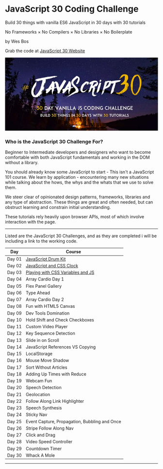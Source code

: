 JavaScript 30 Coding Challenge
==============================

Build 30 things with vanilla ES6 JavaScript in 30 days with 30 tutorials

No Frameworks × No Compilers × No Libraries × No Boilerplate

by Wes Bos

Grab the code at [JavaScript 30 Website](http://www.javascript30.com)

![JavaScript 30 Logo](https://github.com/DKMitt/javascript30/blob/master/assets/img/js30-logo.jpg)

### Who is the JavaScript 30 Challenge For?

Beginner to Intermediate developers and designers who want to become comfortable with both JavaScript fundamentals and working in the DOM without a library.

You should already know some JavaScript to start - This isn't a JavaScript 101 course. We learn by application - encountering many new situations while talking about the hows, the whys and the whats that we use to solve them.

We steer clear of opinionated design patterns, frameworks, libraries and any type of abstraction. These things are great and often needed, but can obstruct learning and constrain initial understanding.

These tutorials rely heavily upon browser APIs, most of which involve interaction with the page.

------------------------------------------------------------------------

Listed are the JavaScript 30 Challenges, and as they are completed i will be including a link to the working code.

| Day    | Course                                                                                                                                              |
|--------|-----------------------------------------------------------------------------------------------------------------------------------------------------|
| Day 01 | [JavaScript Drum Kit](https://github.com/DKMitt/javascript30/tree/master/Day-01-JavaScript-Drum-Kit "JavaScript Drum Kit")                          |
| Day 02 | [JavaScript and CSS Clock](https://github.com/DKMitt/javascript30/tree/master/Day-02-CSS+JS-Clock "JavaScript and CSS Clock")                       |
| Day 03 | [Playing with CSS Variables and JS](https://github.com/DKMitt/javascript30/tree/master/Day-03-CSS-Variables+JS "Playing with CSS Variables and JS") |
| Day 04 | Array Cardio Day 1                                                                                                                                  |
| Day 05 | Flex Panel Gallery                                                                                                                                  |
| Day 06 | Type Ahead                                                                                                                                          |
| Day 07 | Array Cardio Day 2                                                                                                                                  |
| Day 08 | Fun with HTML5 Canvas                                                                                                                               |
| Day 09 | Dev Tools Domination                                                                                                                                |
| Day 10 | Hold Shift and Check Checkboxes                                                                                                                     |
| Day 11 | Custom Video Player                                                                                                                                 |
| Day 12 | Key Sequence Detection                                                                                                                              |
| Day 13 | Slide in on Scroll                                                                                                                                  |
| Day 14 | JavaScript References VS Copying                                                                                                                    |
| Day 15 | LocalStorage                                                                                                                                        |
| Day 16 | Mouse Move Shadow                                                                                                                                   |
| Day 17 | Sort Without Articles                                                                                                                               |
| Day 18 | Adding Up Times with Reduce                                                                                                                         |
| Day 19 | Webcam Fun                                                                                                                                          |
| Day 20 | Speech Detection                                                                                                                                    |
| Day 21 | Geolocation                                                                                                                                         |
| Day 22 | Follow Along Link Highlighter                                                                                                                       |
| Day 23 | Speech Synthesis                                                                                                                                    |
| Day 24 | Sticky Nav                                                                                                                                          |
| Day 25 | Event Capture, Propagation, Bubbling and Once                                                                                                       |
| Day 26 | Stripe Follow Along Nav                                                                                                                             |
| Day 27 | Click and Drag                                                                                                                                      |
| Day 28 | Video Speed Controller                                                                                                                              |
| Day 29 | Countdown Timer                                                                                                                                     |
| Day 30 | Whack A Mole                                                                                                                                        |

------------------------------------------------------------------------
